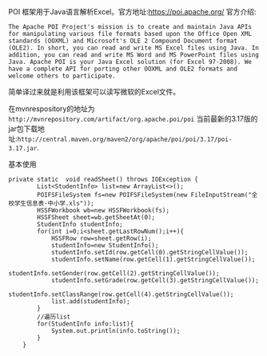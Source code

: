POI 框架用于Java语言解析Excel。官方地址:https://poi.apache.org/
官方介绍:
```
The Apache POI Project's mission is to create and maintain Java APIs for manipulating various file formats based upon the Office Open XML standards (OOXML) and Microsoft's OLE 2 Compound Document format (OLE2). In short, you can read and write MS Excel files using Java. In addition, you can read and write MS Word and MS PowerPoint files using Java. Apache POI is your Java Excel solution (for Excel 97-2008). We have a complete API for porting other OOXML and OLE2 formats and welcome others to participate.
```

简单译过来就是利用该框架可以读写微软的Excel文件。

在mvnrespository的地址为`http://mvnrepository.com/artifact/org.apache.poi/poi`
当前最新的3.17版的jar包下载地址:`http://central.maven.org/maven2/org/apache/poi/poi/3.17/poi-3.17.jar`.

基本使用
```
private static  void readSheet() throws IOException {
        List<StudentInfo> list=new ArrayList<>();
        POIFSFileSystem fs=new POIFSFileSystem(new FileInputStream("全校学生信息表-中小学.xls"));
        HSSFWorkbook wb=new HSSFWorkbook(fs);
        HSSFSheet sheet=wb.getSheetAt(0);
        StudentInfo studentInfo;
        for(int i=0;i<sheet.getLastRowNum();i++){
            HSSFRow row=sheet.getRow(i);
            studentInfo=new StudentInfo();
            studentInfo.setId(row.getCell(0).getStringCellValue());
            studentInfo.setName(row.getCell(1).getStringCellValue());
            studentInfo.setGender(row.getCell(2).getStringCellValue());
            studentInfo.setGrade(row.getCell(3).getStringCellValue());
            studentInfo.setClassRange(row.getCell(4).getStringCellValue());
            list.add(studentInfo);
        }
        //遍历list
        for(StudentInfo info:list){
            System.out.println(info.toString());
        }
    }
```